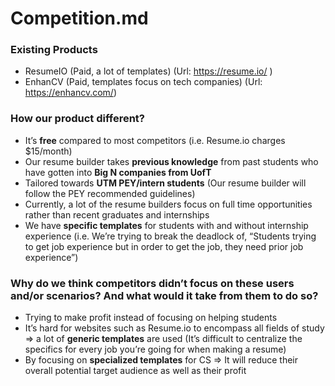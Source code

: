 # Competition.md

### Existing Products

* ResumeIO (Paid, a lot of templates) (Url: https://resume.io/ )
* EnhanCV (Paid, templates focus on tech companies) (Url: https://enhancv.com/)

### How our product different?

* It’s **free** compared to most competitors (i.e. Resume.io charges $15/month)
* Our resume builder takes **previous knowledge** from past students who have gotten into **Big N companies from UofT**
* Tailored towards **UTM PEY/intern students** (Our resume builder will follow the PEY recommended guidelines) 
* Currently, a lot of the resume builders focus on full time opportunities rather than recent graduates and internships
* We have **specific templates** for students with and without internship experience (i.e. We’re trying to break the deadlock of, “Students trying to get job experience but in order to get the job, they need prior job experience”)

### Why do we think competitors didn’t focus on these users and/or scenarios? And what would it take from them to do so?
* Trying to make profit instead of focusing on helping students
* It’s hard for websites such as Resume.io to encompass all fields of study => a lot of **generic templates** are used (It’s difficult to centralize the specifics for every job you’re going for when making a resume)
* By focusing on **specialized templates** for CS => It will reduce their overall potential target audience as well as their profit
